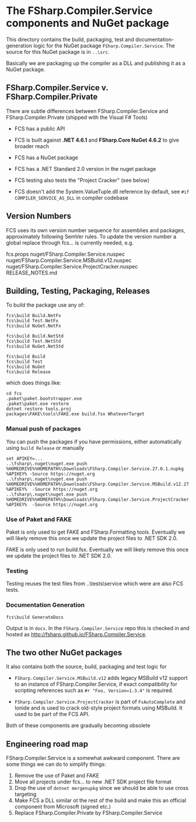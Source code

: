 

# The FSharp.Compiler.Service components and NuGet package

This directory contains the build, packaging, test and documentation-generation logic for the NuGet package ``FSharp.Compiler.Service``.  The source for this NuGet
package is in ``..\src``.

Basically we are packaging up the compiler as a DLL and publishing it as a NuGet package.

## FSharp.Compiler.Service v. FSharp.Compiler.Private

There are subtle differences between FSharp.Compiler.Service and FSharp.Compiler.Private (shipped with the Visual F# Tools)

- FCS has a public API 

- FCS is built against **.NET 4.6.1** and **FSharp.Core NuGet 4.6.2** to give broader reach

- FCS has a NuGet package

- FCS has a .NET Standard 2.0 version in the nuget package

- FCS testing also tests the "Project Cracker" (see below)

- FCS doesn't add the System.ValueTuple.dll reference by default, see ``#if COMPILER_SERVICE_AS_DLL`` in compiler codebase

## Version Numbers

FCS uses its own version number sequence for assemblies and packages, approximately following SemVer rules.
To update the version number a global replace through fcs\... is currently needed, e.g.

   fcs.props
   nuget/FSharp.Compiler.Service.nuspec
   nuget/FSharp.Compiler.Service.MSBuild.v12.nuspec
   nuget/FSharp.Compiler.Service.ProjectCracker.nuspec
   RELEASE_NOTES.md

## Building, Testing, Packaging, Releases

To build the package use any of:

    fcs\build Build.NetFx
    fcs\build Test.NetFx
    fcs\build NuGet.NetFx

    fcs\build Build.NetStd
    fcs\build Test.NetStd
    fcs\build NuGet.NetStd

    fcs\build Build
    fcs\build Test
    fcs\build NuGet
    fcs\build Release

which does things like:

    cd fcs
    .paket\paket.bootstrapper.exe
    .paket\paket.exe restore
    dotnet restore tools.proj
    packages\FAKE\tools\FAKE.exe build.fsx WhateverTarget

### Manual push of packages

You can push the packages if you have permissions, either automatically using ``build Release`` or manually

    set APIKEY=...
    ..\fsharp\.nuget\nuget.exe push %HOMEDRIVE%%HOMEPATH%\Downloads\FSharp.Compiler.Service.27.0.1.nupkg %APIKEY% -Source https://nuget.org
    ..\fsharp\.nuget\nuget.exe push %HOMEDRIVE%%HOMEPATH%\Downloads\FSharp.Compiler.Service.MSBuild.v12.27.0.1.nupkg %APIKEY%  -Source https://nuget.org
    ..\fsharp\.nuget\nuget.exe push %HOMEDRIVE%%HOMEPATH%\Downloads\FSharp.Compiler.Service.ProjectCracker.27.0.1.nupkg %APIKEY%  -Source https://nuget.org
    

### Use of Paket and FAKE

Paket is only used to get FAKE and FSharp.Formatting tools.  Eventually we will likely remove this once we update the project files to .NET SDK 2.0.

FAKE is only used to run build.fsx.  Eventually we will likely remove this once we update the project files to .NET SDK 2.0.

### Testing

Testing reuses the test files from ..\tests\service which were are also FCS tests. 


### Documentation Generation

    fcs\build GenerateDocs

Output is in ``docs``.  In the ``FSharp.Compiler.Service`` repo this is checked in and hosted as http://fsharp.github.io/FSharp.Compiler.Service.


## The two other NuGet packages

It also contains both the source, build, packaging and test logic for 

* ``FSharp.Compiler.Service.MSBuild.v12`` adds legacy MSBuild v12 support to an instance of FSharp.Compiler.Service, if exact compatibility for scripting references such as ``#r "Foo, Version=1.3.4"`` is required. 

* ``FSharp.Compiler.Service.ProjectCracker`` is part of ``FsAutoComplete`` and Ionide and is used to crack old-style project formats using MSBuild. It used to be part of the FCS API.

Both of these components are gradually becoming obsolete

## Engineering road map

FSharp.Compiler.Service is a somewhat awkward component. There are some things we can do to simplify things:

1. Remove the use of Paket and FAKE
1. Move all projects under fcs\... to new .NET SDK project file format 
1. Drop the use of ``dotnet mergenupkg`` since we should be able to use cross targeting
1. Make FCS a DLL similar ot the rest of the build and make this an official component from Microsoft (signed etc.)
1. Replace FSharp.Compiler.Private by FSharp.Compiler.Service

